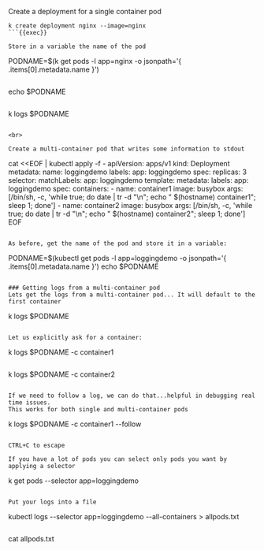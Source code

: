 
Create a deployment for a single container pod

```
k create deployment nginx --image=nginx
```{{exec}}

Store in a variable the name of the pod
```
PODNAME=$(k get pods -l app=nginx -o jsonpath='{ .items[0].metadata.name }')
```{{exec}}

```
echo $PODNAME
```{{exec}}

```
k logs $PODNAME
```{{exec}}

<br>

Create a multi-container pod that writes some information to stdout

```
cat <<EOF | kubectl apply -f -
apiVersion: apps/v1
kind: Deployment
metadata:
  name: loggingdemo
  labels:
    app: loggingdemo
spec:
  replicas: 3
  selector:
    matchLabels:
      app: loggingdemo
  template:
    metadata:
      labels:
        app: loggingdemo
    spec:
      containers:
      - name: container1
        image: busybox
        args: [/bin/sh, -c, 'while true; do date | tr -d "\n"; echo " $(hostname) container1"; sleep 1; done']
      - name: container2
        image: busybox
        args: [/bin/sh, -c, 'while true; do date | tr -d "\n"; echo " $(hostname) container2"; sleep 1; done']
EOF
```{{exec}}

As before, get the name of the pod and store it in a variable:

```
PODNAME=$(kubectl get pods -l app=loggingdemo -o jsonpath='{ .items[0].metadata.name }')
echo $PODNAME
```{{exec}}

### Getting logs from a multi-container pod
Lets get the logs from a multi-container pod... It will default to the first container

```
k logs $PODNAME
```{{exec}}

Let us explicitly ask for a container:
```
k logs $PODNAME -c container1
```{{exec}}

```
k logs $PODNAME -c container2
```{{exec}}

If we need to follow a log, we can do that...helpful in debugging real time issues.
This works for both single and multi-container pods

```
k logs $PODNAME -c container1 --follow
```{{exec}}

CTRL+C to escape

If you have a lot of pods you can select only pods you want by applying a selector

```
k get pods --selector app=loggingdemo
```{{exec}}

Put your logs into a file

```
kubectl logs --selector app=loggingdemo --all-containers > allpods.txt
```{{exec}}

```
cat allpods.txt
```{{exec}}
